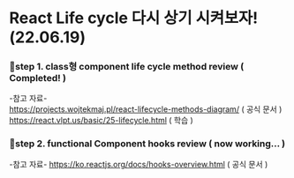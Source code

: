 # React Life cycle 다시 상기 시켜보자! (22.06.19)

### 📌step 1. class형 component life cycle method review ( Completed! )   

-참고 자료-  
https://projects.wojtekmaj.pl/react-lifecycle-methods-diagram/ ( 공식 문서 )  
https://react.vlpt.us/basic/25-lifecycle.html ( 학습 )  
  
### 📌step 2. functional Component hooks review ( now working... )  
  
-참고 자료-
https://ko.reactjs.org/docs/hooks-overview.html ( 공식 문서 )
